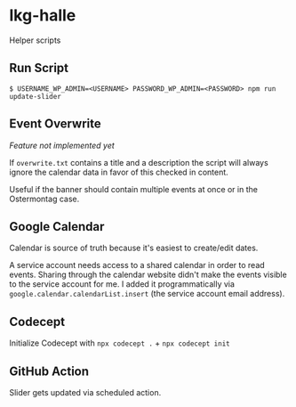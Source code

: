 # lkg-halle

Helper scripts

## Run Script

`$ USERNAME_WP_ADMIN=<USERNAME> PASSWORD_WP_ADMIN=<PASSWORD> npm run update-slider`

## Event Overwrite

_Feature not implemented yet_

If `overwrite.txt` contains a title and a description the script will always ignore the calendar data in favor of this checked in content.

Useful if the banner should contain multiple events at once or in the Ostermontag case.

## Google Calendar

Calendar is source of truth because it's easiest to create/edit dates.

A service account needs access to a shared calendar in order to read events. Sharing through the calendar website didn't make the events visible to the service account for me. I added it programmatically via `google.calendar.calendarList.insert` (the service account email address).

## Codecept

Initialize Codecept with `npx codecept .` + `npx codecept init`

## GitHub Action

Slider gets updated via scheduled action.
